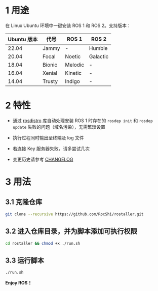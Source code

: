 # 1 用途

在 Linux Ubuntu 环境中一键安装 ROS 1 和 ROS 2。支持版本：

| Ubuntu 版本 | 代号 | ROS 1 | ROS 2 |
|------------|------|--------|--------|
| 22.04 | Jammy | - | Humble |
| 20.04 | Focal | Noetic | Galactic |
| 18.04 | Bionic | Melodic | - |
| 16.04 | Xenial | Kinetic | - |
| 14.04 | Trusty | Indigo | - |

# 2 特性

- 通过 [rosdistro](https://github.com/ros/rosdistro) 库自动处理安装 ROS 1 时存在的 `rosdep init` 和 `rosdep update` 失败的问题（域名污染），无需繁琐设置

- 执行过程同时输出至终端及 log 文件

- 若连接 Key 服务器失败，请多尝试几次

- 变更历史请参考 [CHANGELOG](CHANGELOG.md)

# 3 用法

## 3.1 克隆仓库

```bash
git clone --recursive https://github.com/RocShi/rostaller.git
```

## 3.2 进入仓库目录，并为脚本添加可执行权限

```bash
cd rostaller && chmod +x ./run.sh
```

## 3.3 运行脚本

```bash
./run.sh
```

**Enjoy ROS！**
